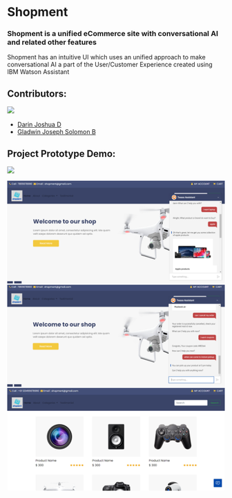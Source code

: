 # Shopment

### Shopment is a unified eCommerce site with conversational AI and related other features

Shopment has an intuitive UI which uses an unified approach to make conversational AI a part of the User/Customer Experience created using IBM Watson Assistant

## Contributors:

<img src="https://img.shields.io/badge/Contributors-2-brightgreen">

<ul><li><a href="https://github.com/DarinJoshua-dev">Darin Joshua D</a>

<li><a href="https://github.com/GladwinJosephSolomon">Gladwin Joseph Solomon B</a></ul>

## Project Prototype Demo:  

<a href="https://shopment.herokuapp.com/"><img src="https://img.shields.io/badge/Prototype%20Deployment-view%20now-blue"></a>

<img src="https://github.com/DarinJoshua-dev/Shopment/blob/master/pics/homescreen.png">

<img src="https://github.com/DarinJoshua-dev/Shopment/blob/master/pics/convAI.png">

<img src="https://github.com/DarinJoshua-dev/Shopment/blob/master/pics/productscreen.png">
